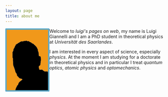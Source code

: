 ```yaml
---
layout: page
title: about me
---
```


<img src="./img/luigishapebg.png" alt="luigi" style="float:left" height="200" />

Welcome to *luigi's pages on web*, my name is Luigi Giannelli and I am a PhD
student in theoretical physics at  *Universität des Saarlandes*.

I am interested in every aspect of science, especially *physics*. At the
moment I am studying for a doctorate in theoretical physics and in particular
I treat *quantum optics*, *atomic physics* and *optomechanics*.
